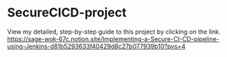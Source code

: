 # SecureCICD-project
View my detailed, step-by-step guide to this project by clicking on the link.
https://sage-wok-67c.notion.site/Implementing-a-Secure-CI-CD-pipeline-using-Jenkins-d81b5293633f40429d8c27b077939b10?pvs=4

